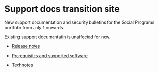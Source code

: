 # Support docs transition site

New support documentation and security bulletins for the Social Programs portfolio from July 1 onwards.

Existing support documentatin is unaffected for now.

* [Release notes](release-notes/release-notes.md)

* [Prerequisites and supported software](prerequisites/prerequisites.md)

* [Technotes](technotes/technotes.md)
